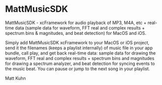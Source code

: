 # MattMusicSDK
MattMusicSDK - xcFramework for audio playback of MP3, M4A, etc + real-time data (sample data for waveform, FFT real and complex results + spectrum bins & magnitudes, and beat detection) for MacOS and iOS.

Simply add MattMusicSDK xcFramework to your MacOS or iOS project, send it the filenames (keeps a playlist internally) of music file in your app bundle, call play, and get back real-time data: sample data for drawing the waveform, FFT real and complex results + spectrum bins and magnitudes for drawing a spectrum analyzer, and beat detection for syncing events to the music beat. You can pause or jump to the next song in your playlist.

Matt Kuhn
